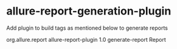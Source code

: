 # allure-report-generation-plugin

Add plugin to build tags as mentioned below to generate reports

<build>
    <plugins>
        <plugin>
            <groupId>org.allure.report</groupId>
            <artifactId>allure-report-plugin</artifactId>
            <version>1.0</version>
            <executions>
                <execution>
                    <goals>
                        <goal>generate-report</goal>
                    </goals>
                </execution>
            </executions>
            <configuration>
                <path>Report</path>
            </configuration>
        </plugin>
    </plugins>
</build>

